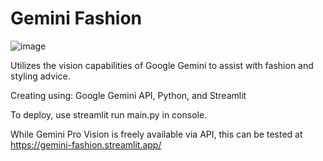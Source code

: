 # Gemini Fashion

![image](https://github.com/msamylea/gemini-fashion/assets/44280406/eff67269-310d-4ae8-b135-66342b294b4a)

Utilizes the vision capabilities of Google Gemini to assist with fashion and styling advice. 

Creating using: Google Gemini API, Python, and Streamlit

To deploy, use streamlit run main.py in console.

While Gemini Pro Vision is freely available via API, this can be tested at https://gemini-fashion.streamlit.app/
